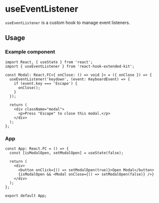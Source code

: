 
# useEventListener

`useEventListener` is a custom hook to manage event listeners.

## Usage <!-- {docsify-ignore} -->

### Example component <!-- {docsify-ignore} -->

```tsx
import React, { useState } from 'react';
import { useEventListener } from 'react-hook-extended-kit';

const Modal: React.FC<{ onClose: () => void }> = ({ onClose }) => {
  useEventListener('keydown', (event: KeyboardEvent) => {
    if (event.key === 'Escape') {
      onClose();
    }
  });

  return (
    <div className="modal">
      <p>Press "Escape" to close this modal.</p>
    </div>
  );
};
```

### App <!-- {docsify-ignore} -->

```tsx
const App: React.FC = () => {
  const [isModalOpen, setModalOpen] = useState(false);

  return (
    <div>
      <button onClick={() => setModalOpen(true)}>Open Modal</button>
      {isModalOpen && <Modal onClose={() => setModalOpen(false)} />}
    </div>
  );
};

export default App;
```